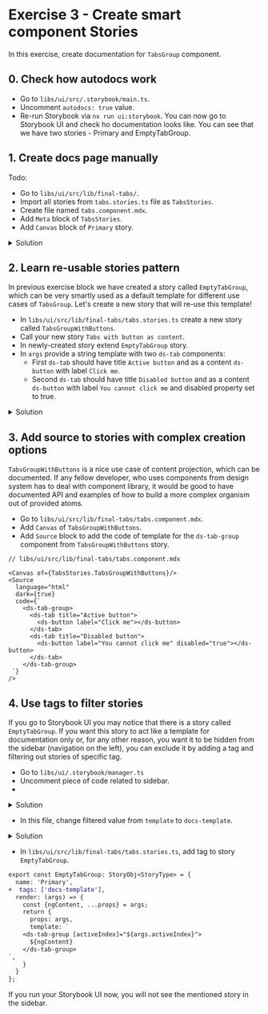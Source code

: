 # Exercise 3 - Create smart component Stories

In this exercise, create documentation for `TabsGroup` component.

## 0. Check how autodocs work

- Go to `libs/ui/src/.storybook/main.ts`.
- Uncomment `autodocs: true` value.
- Re-run Storybook via `nx run ui:storybook`.
  You can now go to Storybook UI and check ho documentation looks like.
  You can see that we have two stories - Primary and EmptyTabGroup.

## 1. Create docs page manually

Todo:

- Go to `libs/ui/src/lib/final-tabs/`.
- Import all stories from `tabs.stories.ts` file as `TabsStories`.
- Create file named `tabs.component.mdx`.
- Add `Meta` block of `TabsStories`.
- Add `Canvas` block of `Primary` story.

<details>
  <summary>Solution</summary>

```mdxjs
// libs/ui/src/lib/final-tabs/tabs.component.mdx

import * as TabsStories from './tabs.stories';
import {Canvas, Meta} from '@storybook/blocks';

<Meta of={TabsStories}/>

<Canvas of={TabsStories.Primary}/>

```

</details>

## 2. Learn re-usable stories pattern

In previous exercise block we have created a story called `EmptyTabGroup`, which can be very smartly used as a default template for different use cases of `TabsGroup`.
Let's create a new story that will re-use this template!

- In `libs/ui/src/lib/final-tabs/tabs.stories.ts` create a new story called `TabsGroupWithButtons`.
- Call your new story `Tabs with button as content`.
- In newly-created story extend `EmptyTabGroup` story.
- In `args` provide a string template with two `ds-tab` components:
  - First `ds-tab` should have title `Active button` and as a content `ds-button` with label `Click me`.
  - Second `ds-tab` should have title `Disabled button` and as a content `ds-button` with label `You cannot click me` and disabled property set to true.

<details>
  <summary>Solution</summary>

```ts
// libs/ui/src/lib/final-tabs/tabs.stories.ts

export const TabsGroupWithButtons: StoryObj<StoryType> = {
  ...EmptyTabGroup,
  name: 'Tabs with button as content',
  args: {
    ngContent: `
        <ds-tab title="Active button">
            <ds-button label="Click me"></ds-button>
        </ds-tab>
        <ds-tab title="Disabled button">
            <ds-button label="You cannot click me" disabled="true"></ds-button>
        </ds-tab>
    `
  }
}

```

> [!KEEP IN MIND]
> Don't forget to import `Button` component in moduleMetadata:
> `decorators: [
moduleMetadata({
imports: [Tab, TabsGroup, TabContent, TabHeader, Button],
})]`

</details>

## 3. Add source to stories with complex creation options

`TabsGroupWithButtons` is a nice use case of content projection, which can be documented. If any fellow developer, who uses components from design system has to deal with component library, it would be good to have documented API and examples of how to build a more complex organism out of provided atoms.

- Go to `libs/ui/src/lib/final-tabs/tabs.component.mdx`.
- Add `Canvas` of `TabsGroupWithButtons`.
- Add `Source` block to add the code of template for the `ds-tab-group` component from `TabsGroupWithButtons` story.

```mdxjs
// libs/ui/src/lib/final-tabs/tabs.component.mdx

<Canvas of={TabsStories.TabsGroupWithButtons}/>
<Source
  language="html"
  dark={true}
  code={`
    <ds-tab-group>
      <ds-tab title="Active button">
        <ds-button label="Click me"></ds-button>
      </ds-tab>
      <ds-tab title="Disabled button">
        <ds-button label="You cannot click me" disabled="true"></ds-button>
      </ds-tab>
    </ds-tab-group>
 `}
/>
```

## 4. Use tags to filter stories

If you go to Storybook UI you may notice that there is a story called `EmptyTabGroup`.
If you want this story to act like a template for documentation only or, for any other reason, you want it to be hidden from the sidebar (navigation on the left), you can exclude it by adding a tag and filtering out stories of specific tag.

- Go to `libs/ui/.storybook/manager.ts`
- Uncomment piece of code related to sidebar.
-

<details>
<summary>Solution</summary>

```ts
addons.setConfig({
  sidebar: {
    filters: {
      patterns: (story) => {
        return !story?.tags?.includes('template');
      }
    }
  }
});
```

</details>

- In this file, change filtered value from `template` to `docs-template`.

<details>
  <summary>Solution</summary>

```ts
addons.setConfig({
  sidebar: {
    filters: {
      patterns: (story) => {
        return !story?.tags?.includes('docs-template');
      }
    }
  }
});
```

</details>

- In `libs/ui/src/lib/final-tabs/tabs.stories.ts`, add tag to story `EmptyTabGroup`.

```diff
export const EmptyTabGroup: StoryObj<StoryType> = {
  name: 'Primary',
+  tags: ['docs-template'],
  render: (args) => {
    const {ngContent, ...props} = args;
    return {
      props: args,
      template: `
    <ds-tab-group [activeIndex]="${args.activeIndex}">
      ${ngContent}
    </ds-tab-group>
`,
    }
  }
};
```

If you run your Storybook UI now, you will not see the mentioned story in the sidebar. 
